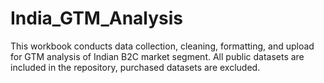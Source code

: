 # India_GTM_Analysis
This workbook conducts data collection, cleaning, formatting, and upload for GTM analysis of Indian B2C market segment. All public datasets are included in the repository, purchased datasets are excluded.
